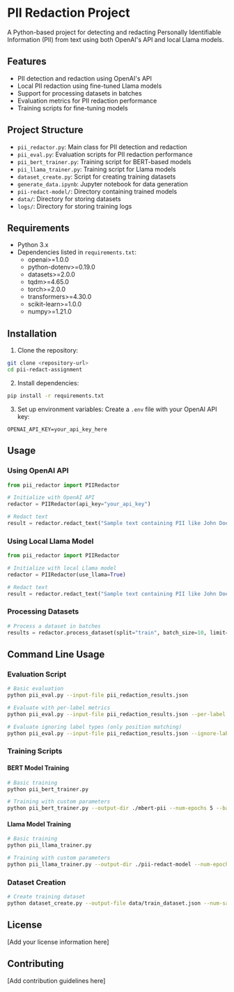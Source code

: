 # PII Redaction Project

A Python-based project for detecting and redacting Personally Identifiable Information (PII) from text using both OpenAI's API and local Llama models.

## Features

- PII detection and redaction using OpenAI's API
- Local PII redaction using fine-tuned Llama models
- Support for processing datasets in batches
- Evaluation metrics for PII redaction performance
- Training scripts for fine-tuning models

## Project Structure

- `pii_redactor.py`: Main class for PII detection and redaction
- `pii_eval.py`: Evaluation scripts for PII redaction performance
- `pii_bert_trainer.py`: Training script for BERT-based models
- `pii_llama_trainer.py`: Training script for Llama models
- `dataset_create.py`: Script for creating training datasets
- `generate_data.ipynb`: Jupyter notebook for data generation
- `pii-redact-model/`: Directory containing trained models
- `data/`: Directory for storing datasets
- `logs/`: Directory for storing training logs

## Requirements

- Python 3.x
- Dependencies listed in `requirements.txt`:
  - openai>=1.0.0
  - python-dotenv>=0.19.0
  - datasets>=2.0.0
  - tqdm>=4.65.0
  - torch>=2.0.0
  - transformers>=4.30.0
  - scikit-learn>=1.0.0
  - numpy>=1.21.0

## Installation

1. Clone the repository:
```bash
git clone <repository-url>
cd pii-redact-assignment
```

2. Install dependencies:
```bash
pip install -r requirements.txt
```

3. Set up environment variables:
Create a `.env` file with your OpenAI API key:
```
OPENAI_API_KEY=your_api_key_here
```

## Usage

### Using OpenAI API

```python
from pii_redactor import PIIRedactor

# Initialize with OpenAI API
redactor = PIIRedactor(api_key="your_api_key")

# Redact text
result = redactor.redact_text("Sample text containing PII like John Doe's email: john@example.com")
```

### Using Local Llama Model

```python
from pii_redactor import PIIRedactor

# Initialize with local Llama model
redactor = PIIRedactor(use_llama=True)

# Redact text
result = redactor.redact_text("Sample text containing PII like John Doe's email: john@example.com")
```

### Processing Datasets

```python
# Process a dataset in batches
results = redactor.process_dataset(split="train", batch_size=10, limit=100)
```

## Command Line Usage

### Evaluation Script
```bash
# Basic evaluation
python pii_eval.py --input-file pii_redaction_results.json

# Evaluate with per-label metrics
python pii_eval.py --input-file pii_redaction_results.json --per-label

# Evaluate ignoring label types (only position matching)
python pii_eval.py --input-file pii_redaction_results.json --ignore-labels
```

### Training Scripts

#### BERT Model Training
```bash
# Basic training
python pii_bert_trainer.py

# Training with custom parameters
python pii_bert_trainer.py --output-dir ./mbert-pii --num-epochs 5 --batch-size 16
```

#### Llama Model Training
```bash
# Basic training
python pii_llama_trainer.py

# Training with custom parameters
python pii_llama_trainer.py --output-dir ./pii-redact-model --num-epochs 3 --batch-size 8
```

### Dataset Creation
```bash
# Create training dataset
python dataset_create.py --output-file data/train_dataset.json --num-samples 1000
```

## License

[Add your license information here]

## Contributing

[Add contribution guidelines here]

